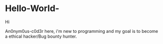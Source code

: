 # Hello-World-

Hi 

An0nym0us-c0d3r here, i'm new to programming and my goal is
to become a ethical hacker/Bug bounty hunter.

